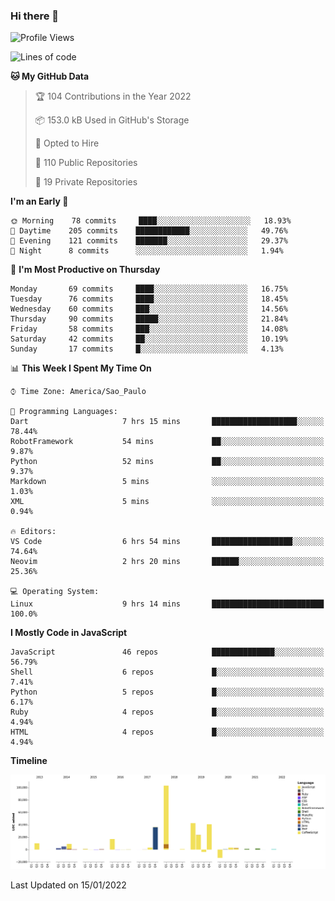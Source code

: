 ### Hi there 👋

<!--START_SECTION:waka-->
![Profile Views](http://img.shields.io/badge/Profile%20Views-3-blue)

![Lines of code](https://img.shields.io/badge/From%20Hello%20World%20I%27ve%20Written-292%20Thousand%20lines%20of%20code-blue)

**🐱 My GitHub Data** 

> 🏆 104 Contributions in the Year 2022
 > 
> 📦 153.0 kB Used in GitHub's Storage 
 > 
> 💼 Opted to Hire
 > 
> 📜 110 Public Repositories 
 > 
> 🔑 19 Private Repositories  
 > 
**I'm an Early 🐤** 

```text
🌞 Morning    78 commits     ████░░░░░░░░░░░░░░░░░░░░░   18.93% 
🌆 Daytime    205 commits    ████████████░░░░░░░░░░░░░   49.76% 
🌃 Evening    121 commits    ███████░░░░░░░░░░░░░░░░░░   29.37% 
🌙 Night      8 commits      ░░░░░░░░░░░░░░░░░░░░░░░░░   1.94%

```
📅 **I'm Most Productive on Thursday** 

```text
Monday       69 commits     ████░░░░░░░░░░░░░░░░░░░░░   16.75% 
Tuesday      76 commits     ████░░░░░░░░░░░░░░░░░░░░░   18.45% 
Wednesday    60 commits     ███░░░░░░░░░░░░░░░░░░░░░░   14.56% 
Thursday     90 commits     █████░░░░░░░░░░░░░░░░░░░░   21.84% 
Friday       58 commits     ███░░░░░░░░░░░░░░░░░░░░░░   14.08% 
Saturday     42 commits     ██░░░░░░░░░░░░░░░░░░░░░░░   10.19% 
Sunday       17 commits     █░░░░░░░░░░░░░░░░░░░░░░░░   4.13%

```


📊 **This Week I Spent My Time On** 

```text
⌚︎ Time Zone: America/Sao_Paulo

💬 Programming Languages: 
Dart                     7 hrs 15 mins       ███████████████████░░░░░░   78.44% 
RobotFramework           54 mins             ██░░░░░░░░░░░░░░░░░░░░░░░   9.87% 
Python                   52 mins             ██░░░░░░░░░░░░░░░░░░░░░░░   9.37% 
Markdown                 5 mins              ░░░░░░░░░░░░░░░░░░░░░░░░░   1.03% 
XML                      5 mins              ░░░░░░░░░░░░░░░░░░░░░░░░░   0.94%

🔥 Editors: 
VS Code                  6 hrs 54 mins       ██████████████████░░░░░░░   74.64% 
Neovim                   2 hrs 20 mins       ██████░░░░░░░░░░░░░░░░░░░   25.36%

💻 Operating System: 
Linux                    9 hrs 14 mins       █████████████████████████   100.0%

```

**I Mostly Code in JavaScript** 

```text
JavaScript               46 repos            ██████████████░░░░░░░░░░░   56.79% 
Shell                    6 repos             █░░░░░░░░░░░░░░░░░░░░░░░░   7.41% 
Python                   5 repos             █░░░░░░░░░░░░░░░░░░░░░░░░   6.17% 
Ruby                     4 repos             █░░░░░░░░░░░░░░░░░░░░░░░░   4.94% 
HTML                     4 repos             █░░░░░░░░░░░░░░░░░░░░░░░░   4.94%

```


**Timeline**

![Chart not found](https://raw.githubusercontent.com/jampow/jampow/master/charts/bar_graph.png) 


 Last Updated on 15/01/2022
<!--END_SECTION:waka-->
